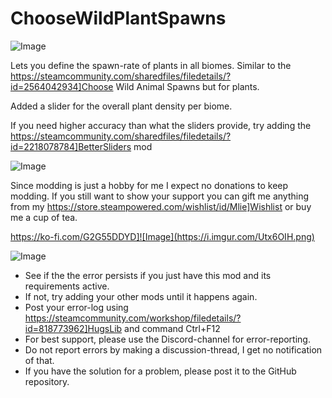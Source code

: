 # ChooseWildPlantSpawns

![Image](https://i.imgur.com/buuPQel.png)


Lets you define the spawn-rate of plants in all biomes.
Similar to the https://steamcommunity.com/sharedfiles/filedetails/?id=2564042934]Choose Wild Animal Spawns but for plants.

Added a slider for the overall plant density per biome.

If you need higher accuracy than what the sliders provide, try adding the  https://steamcommunity.com/sharedfiles/filedetails/?id=2218078784]BetterSliders mod
	

![Image](https://i.imgur.com/O0IIlYj.png)

Since modding is just a hobby for me I expect no donations to keep modding. If you still want to show your support you can gift me anything from my https://store.steampowered.com/wishlist/id/Mlie]Wishlist or buy me a cup of tea.

https://ko-fi.com/G2G55DDYD]![Image](https://i.imgur.com/Utx6OIH.png)




![Image](https://i.imgur.com/PwoNOj4.png)



-  See if the the error persists if you just have this mod and its requirements active.
-  If not, try adding your other mods until it happens again.
-  Post your error-log using https://steamcommunity.com/workshop/filedetails/?id=818773962]HugsLib and command Ctrl+F12
-  For best support, please use the Discord-channel for error-reporting.
-  Do not report errors by making a discussion-thread, I get no notification of that.
-  If you have the solution for a problem, please post it to the GitHub repository.



